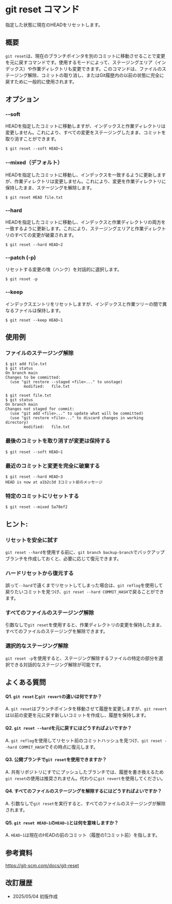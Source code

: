 # git reset コマンド

指定した状態に現在のHEADをリセットします。

## 概要

`git reset`は、現在のブランチポインタを別のコミットに移動させることで変更を元に戻すコマンドです。使用するモードによって、ステージングエリア（インデックス）や作業ディレクトリも変更できます。このコマンドは、ファイルのステージング解除、コミットの取り消し、またはGit履歴内の以前の状態に完全に戻すために一般的に使用されます。

## オプション

### **--soft**

HEADを指定したコミットに移動しますが、インデックスと作業ディレクトリは変更しません。これにより、すべての変更をステージングしたまま、コミットを取り消すことができます。

```console
$ git reset --soft HEAD~1
```

### **--mixed（デフォルト）**

HEADを指定したコミットに移動し、インデックスを一致するように更新しますが、作業ディレクトリは変更しません。これにより、変更を作業ディレクトリに保持したまま、ステージングを解除します。

```console
$ git reset HEAD file.txt
```

### **--hard**

HEADを指定したコミットに移動し、インデックスと作業ディレクトリの両方を一致するように更新します。これにより、ステージングエリアと作業ディレクトリのすべての変更が破棄されます。

```console
$ git reset --hard HEAD~2
```

### **--patch (-p)**

リセットする変更の塊（ハンク）を対話的に選択します。

```console
$ git reset -p
```

### **--keep**

インデックスエントリをリセットしますが、インデックスと作業ツリーの間で異なるファイルは保持します。

```console
$ git reset --keep HEAD~1
```

## 使用例

### ファイルのステージング解除

```console
$ git add file.txt
$ git status
On branch main
Changes to be committed:
  (use "git restore --staged <file>..." to unstage)
        modified:   file.txt

$ git reset file.txt
$ git status
On branch main
Changes not staged for commit:
  (use "git add <file>..." to update what will be committed)
  (use "git restore <file>..." to discard changes in working directory)
        modified:   file.txt
```

### 最後のコミットを取り消すが変更は保持する

```console
$ git reset --soft HEAD~1
```

### 最近のコミットと変更を完全に破棄する

```console
$ git reset --hard HEAD~3
HEAD is now at a1b2c3d 3コミット前のメッセージ
```

### 特定のコミットにリセットする

```console
$ git reset --mixed 5a78ef2
```

## ヒント:

### リセットを安全に試す

`git reset --hard`を使用する前に、`git branch backup-branch`でバックアップブランチを作成しておくと、必要に応じて復元できます。

### ハードリセットから復元する

誤って`--hard`で遠くまでリセットしてしまった場合は、`git reflog`を使用して戻りたいコミットを見つけ、`git reset --hard COMMIT_HASH`で戻ることができます。

### すべてのファイルのステージング解除

引数なしで`git reset`を使用すると、作業ディレクトリの変更を保持したまま、すべてのファイルのステージングを解除できます。

### 選択的なステージング解除

`git reset -p`を使用すると、ステージング解除するファイルの特定の部分を選択できる対話的なステージング解除が可能です。

## よくある質問

#### Q1. `git reset`と`git revert`の違いは何ですか？
A. `git reset`はブランチポインタを移動させて履歴を変更しますが、`git revert`は以前の変更を元に戻す新しいコミットを作成し、履歴を保持します。

#### Q2. `git reset --hard`を元に戻すにはどうすればよいですか？
A. `git reflog`を使用してリセット前のコミットハッシュを見つけ、`git reset --hard COMMIT_HASH`でその時点に復元します。

#### Q3. 公開ブランチで`git reset`を使用できますか？
A. 共有リポジトリにすでにプッシュしたブランチでは、履歴を書き換えるため`git reset`の使用は推奨されません。代わりに`git revert`を使用してください。

#### Q4. すべてのファイルのステージングを解除するにはどうすればよいですか？
A. 引数なしで`git reset`を実行すると、すべてのファイルのステージングが解除されます。

#### Q5. `git reset HEAD~1`の`HEAD~1`とは何を意味しますか？
A. `HEAD~1`は現在のHEADの前のコミット（履歴の1コミット前）を指します。

## 参考資料

https://git-scm.com/docs/git-reset

## 改訂履歴

- 2025/05/04 初版作成